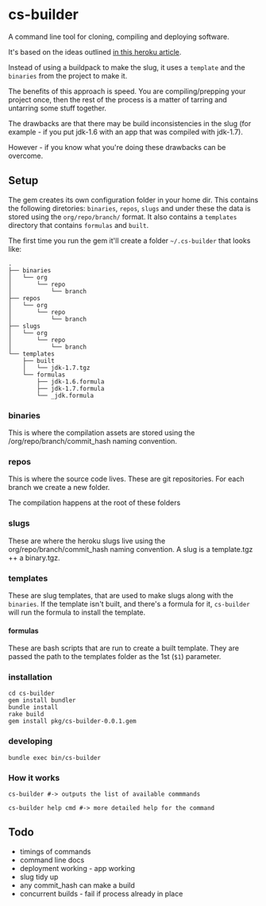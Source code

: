 # cs-builder

A command line tool for cloning, compiling and deploying software.

It's based on the ideas outlined [in this heroku article](https://devcenter.heroku.com/articles/platform-api-deploying-slugs).


Instead of using a buildpack to make the slug, it uses a `template` and the `binaries` from the project to make it.

The benefits of this approach is speed. You are compiling/prepping your project once, then the rest of the process is a matter of tarring and untarring some stuff together.

The drawbacks are that there may be build inconsistencies in the slug (for example - if you put jdk-1.6 with an app that was compiled with jdk-1.7).

However - if you know what you're doing these drawbacks can be overcome.

## Setup

The gem creates its own configuration folder in your home dir. This contains the following diretories: `binaries`, `repos`, `slugs` and under these the data is stored using the `org/repo/branch/` format. It also contains a `templates` directory that contains `formulas` and `built`.

The first time you run the gem it'll create a folder `~/.cs-builder` that 
looks like: 

    .
    ├── binaries
    │   └── org
    │       └── repo 
    │           └── branch
    ├── repos
    │   └── org
    │       └── repo
    │           └── branch
    ├── slugs
    │   └── org
    │       └── repo
    │           └── branch
    └── templates
        ├── built
        │   └── jdk-1.7.tgz
        └── formulas
            ├── jdk-1.6.formula
            ├── jdk-1.7.formula
            └── _jdk.formula

### binaries

This is where the compilation assets are stored using the /org/repo/branch/commit_hash
naming convention.

### repos

This is where the source code lives. These are git repositories. For each branch we create a new folder.

The compilation happens at the root of these folders

### slugs

These are where the heroku slugs live using the org/repo/branch/commit_hash
naming convention. A slug is a template.tgz ++ a binary.tgz.

### templates

These are slug templates, that are used to make slugs along with the `binaries`. If the template isn't built, and there's a formula for it, `cs-builder` will run the formula to install the template.

#### formulas

These are bash scripts that are run to create a built template. They are passed the path to the templates folder as the 1st (`$1`) parameter.


### installation

    cd cs-builder
    gem install bundler
    bundle install
    rake build
    gem install pkg/cs-builder-0.0.1.gem

### developing

    bundle exec bin/cs-builder

### How it works

    cs-builder #-> outputs the list of available commmands

    cs-builder help cmd #-> more detailed help for the command


## Todo

* timings of commands
* command line docs
* deployment working - app working
* slug tidy up
* any commit_hash can make a build 
* concurrent builds - fail if process already in place
